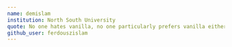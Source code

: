 ```yaml
---
name: demislam
institution: North South University
quote: No one hates vanilla, no one particularly prefers vanilla either.
github_user: ferdouszislam
---
```

